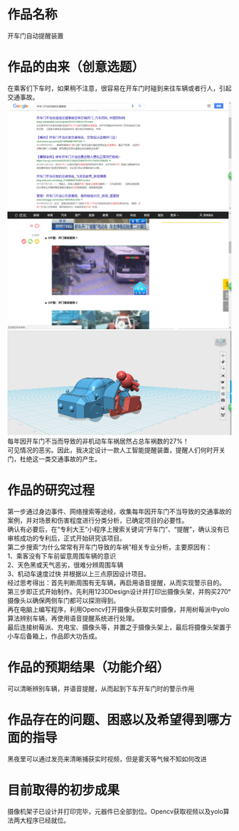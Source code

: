 # 作品名称

开车门自动提醒装置  

# 作品的由来（创意选题） 

在乘客们下车时，如果稍不注意，很容易在开车门时碰到来往车辆或者行人，引起交通事故。  
![Aaron Swartz](https://github.com/CASTIC2019/Team/blob/master/Wangziyin/1.PNG)
![Aaron Swartz](https://github.com/CASTIC2019/Team/blob/master/Wangziyin/2.PNG)
![Aaron Swartz](https://github.com/CASTIC2019/Team/blob/master/Wangziyin/3.PNG)
每年因开车门不当而导致的非机动车车祸居然占总车祸数的27%！    
可见情况的恶劣。因此，我决定设计一款人工智能提醒装置，提醒人们何时开关门，杜绝这一类交通事故的产生。  

# 作品的研究过程  

第一步通过身边事件、网络搜索等途经，收集每年因开车门不当导致的交通事故的案例，并对场景和伤害程度进行分类分析，已确定项目的必要性。  
确认有必要后，在“专利大王”小程序上搜索关键词“开车门”、“提醒”，确认没有已审核成功的专利后，正式开始研究该项目。  
第二步搜索“为什么常常有开车门导致的车祸”相关专业分析，主要原因有：  
1、乘客没有下车前留意周围车辆的意识   
2、天色黑或天气恶劣，很难分辨周围车辆   
3、机动车速度过快 并根据以上三点原因设计项目。  
经过思考得出：首先判断周围有无车辆，再启用语音提醒，从而实现警示目的。  
第三步即正式开始制作。先利用123DDesign设计并打印出摄像头架，并购买270°摄像头以确保两侧车门都可以探测得到。  
再在电脑上编写程序，利用Opencv打开摄像头获取实时摄像，并用树莓派中yolo算法辨别车辆，再使用语音提醒系统进行处理。  
最后连接树莓派、充电宝、摄像头等，并置之于摄像头架上，最后将摄像头架置于小车后备箱上，作品即大功告成。  
# 作品的预期结果（功能介绍）  
可以清晰辨别车辆，并语音提醒，从而起到下车开车门时的警示作用  
# 作品存在的问题、困惑以及希望得到哪方面的指导  
黑夜里可以通过发亮来清晰捕获实时视频，但是雾天等气候不知如何改进  
# 目前取得的初步成果  
摄像机架子已设计并打印完毕，元器件已全部到位。Opencv获取视频以及yolo算法两大程序已经就位。
